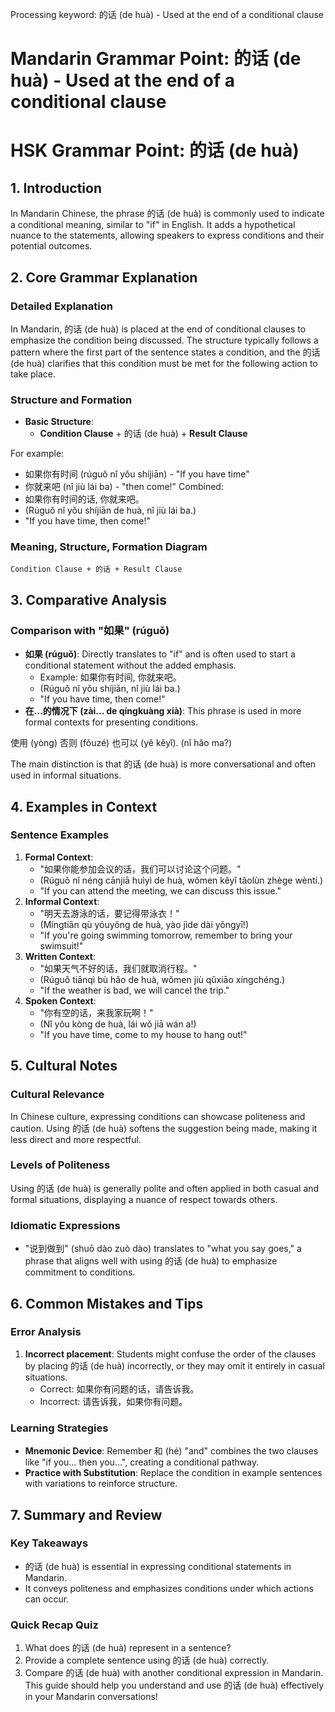 Processing keyword: 的话 (de huà) - Used at the end of a conditional clause
# Mandarin Grammar Point: 的话 (de huà) - Used at the end of a conditional clause
# HSK Grammar Point: 的话 (de huà)
## 1. Introduction
In Mandarin Chinese, the phrase 的话 (de huà) is commonly used to indicate a conditional meaning, similar to "if" in English. It adds a hypothetical nuance to the statements, allowing speakers to express conditions and their potential outcomes.
## 2. Core Grammar Explanation 
### Detailed Explanation
In Mandarin, 的话 (de huà) is placed at the end of conditional clauses to emphasize the condition being discussed. The structure typically follows a pattern where the first part of the sentence states a condition, and the 的话 (de huà) clarifies that this condition must be met for the following action to take place.
### Structure and Formation
- **Basic Structure**: 
  - **Condition Clause** + 的话 (de huà) + **Result Clause**
  
For example: 
- 如果你有时间 (rúguǒ nǐ yǒu shíjiān) - "If you have time"
- 你就来吧 (nǐ jiù lái ba) - "then come!"
Combined:  
- 如果你有时间的话, 你就来吧。
- (Rúguǒ nǐ yǒu shíjiān de huà, nǐ jiù lái ba.)
- "If you have time, then come!"
### Meaning, Structure, Formation Diagram
```
Condition Clause + 的话 + Result Clause
```
## 3. Comparative Analysis
### Comparison with "如果" (rúguǒ)
- **如果 (rúguǒ)**: Directly translates to "if" and is often used to start a conditional statement without the added emphasis.
  - Example: 如果你有时间, 你就来吧。
  - (Rúguǒ nǐ yǒu shíjiān, nǐ jiù lái ba.)
  - "If you have time, then come!"
- **在...的情况下 (zài... de qíngkuàng xià)**: This phrase is used in more formal contexts for presenting conditions.
  
使用 (yòng) 否则 (fǒuzé) 也可以 (yě kěyǐ).
(nǐ hǎo ma?)
 
The main distinction is that 的话 (de huà) is more conversational and often used in informal situations.
## 4. Examples in Context
### Sentence Examples
1. **Formal Context**: 
   - "如果你能参加会议的话，我们可以讨论这个问题。"
   - (Rúguǒ nǐ néng cānjiā huìyì de huà, wǒmen kěyǐ tǎolùn zhège wèntí.)
   - "If you can attend the meeting, we can discuss this issue."
2. **Informal Context**:
   - "明天去游泳的话，要记得带泳衣！"
   - (Míngtiān qù yóuyǒng de huà, yào jìde dài yǒngyī!)
   - "If you're going swimming tomorrow, remember to bring your swimsuit!"
3. **Written Context**:
   - "如果天气不好的话，我们就取消行程。"
   - (Rúguǒ tiānqì bù hǎo de huà, wǒmen jiù qǔxiāo xíngchéng.)
   - "If the weather is bad, we will cancel the trip."
4. **Spoken Context**:
   - "你有空的话，来我家玩啊！"
   - (Nǐ yǒu kòng de huà, lái wǒ jiā wán a!)
   - "If you have time, come to my house to hang out!"
## 5. Cultural Notes
### Cultural Relevance
In Chinese culture, expressing conditions can showcase politeness and caution. Using 的话 (de huà) softens the suggestion being made, making it less direct and more respectful.
### Levels of Politeness
Using 的话 (de huà) is generally polite and often applied in both casual and formal situations, displaying a nuance of respect towards others.
### Idiomatic Expressions 
- "说到做到" (shuō dào zuò dào) translates to "what you say goes," a phrase that aligns well with using 的话 (de huà) to emphasize commitment to conditions.
## 6. Common Mistakes and Tips
### Error Analysis
1. **Incorrect placement**: Students might confuse the order of the clauses by placing 的话 (de huà) incorrectly, or they may omit it entirely in casual situations.
   - Correct: 如果你有问题的话，请告诉我。
   - Incorrect: 请告诉我，如果你有问题。
### Learning Strategies
- **Mnemonic Device**: Remember 和 (hé) "and" combines the two clauses like "if you… then you…", creating a conditional pathway.
- **Practice with Substitution**: Replace the condition in example sentences with variations to reinforce structure.
## 7. Summary and Review
### Key Takeaways
- 的话 (de huà) is essential in expressing conditional statements in Mandarin.
- It conveys politeness and emphasizes conditions under which actions can occur.
### Quick Recap Quiz
1. What does 的话 (de huà) represent in a sentence?
2. Provide a complete sentence using 的话 (de huà) correctly.
3. Compare 的话 (de huà) with another conditional expression in Mandarin.
This guide should help you understand and use 的话 (de huà) effectively in your Mandarin conversations!
